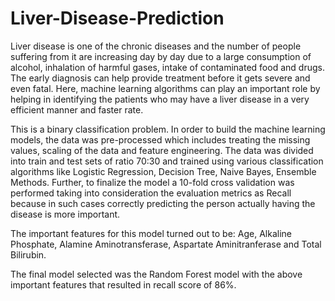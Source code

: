 # Liver-Disease-Prediction

Liver disease is one of the chronic diseases and the number of people suffering from it are increasing day by day due to a large consumption of alcohol, inhalation of harmful gases, intake of contaminated food and drugs. The early diagnosis can help provide treatment before it gets severe and even fatal. Here, machine learning algorithms can play 
an important role by helping in identifying the patients who may have a liver disease in a very efficient manner and faster rate.

This is a binary classification problem. In order to build the machine learning models, the data was pre-processed which includes treating the missing values, scaling of the data and feature engineering. The data was divided into train and test sets of ratio 70:30 and trained using various classification algorithms like Logistic Regression, Decision Tree, Naive Bayes, Ensemble Methods. Further, to finalize the model a 10-fold cross validation was performed taking into consideration the evaluation metrics as Recall because in such cases correctly predicting the person actually having the disease is more important.

The important features for this model turned out to be: Age, Alkaline Phosphate, Alamine Aminotransferase, Aspartate Aminitranferase and Total Bilirubin.

The final model selected was the Random Forest model with the above important features that resulted in recall score of 86%.
